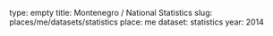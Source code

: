 type: empty
title: Montenegro / National Statistics
slug: places/me/datasets/statistics
place: me
dataset: statistics
year: 2014
